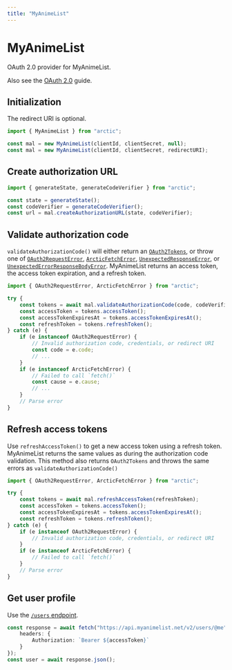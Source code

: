 ```yaml
---
title: "MyAnimeList"
---
```


# MyAnimeList

OAuth 2.0 provider for MyAnimeList.

Also see the [OAuth 2.0](/guides/oauth2) guide.

## Initialization

The redirect URI is optional.

```ts
import { MyAnimeList } from "arctic";

const mal = new MyAnimeList(clientId, clientSecret, null);
const mal = new MyAnimeList(clientId, clientSecret, redirectURI);
```

## Create authorization URL

```ts
import { generateState, generateCodeVerifier } from "arctic";

const state = generateState();
const codeVerifier = generateCodeVerifier();
const url = mal.createAuthorizationURL(state, codeVerifier);
```

## Validate authorization code

`validateAuthorizationCode()` will either return an [`OAuth2Tokens`](/reference/main/OAuth2Tokens), or throw one of [`OAuth2RequestError`](/reference/main/OAuth2RequestError), [`ArcticFetchError`](/reference/main/ArcticFetchError), [`UnexpectedResponseError`](/reference/main/UnexpectedResponseError), or [`UnexpectedErrorResponseBodyError`](/reference/main/UnexpectedErrorResponseBodyError). MyAnimeList returns an access token, the access token expiration, and a refresh token.

```ts
import { OAuth2RequestError, ArcticFetchError } from "arctic";

try {
	const tokens = await mal.validateAuthorizationCode(code, codeVerifier);
	const accessToken = tokens.accessToken();
	const accessTokenExpiresAt = tokens.accessTokenExpiresAt();
	const refreshToken = tokens.refreshToken();
} catch (e) {
	if (e instanceof OAuth2RequestError) {
		// Invalid authorization code, credentials, or redirect URI
		const code = e.code;
		// ...
	}
	if (e instanceof ArcticFetchError) {
		// Failed to call `fetch()`
		const cause = e.cause;
		// ...
	}
	// Parse error
}
```

## Refresh access tokens

Use `refreshAccessToken()` to get a new access token using a refresh token. MyAnimeList returns the same values as during the authorization code validation. This method also returns `OAuth2Tokens` and throws the same errors as `validateAuthorizationCode()`

```ts
import { OAuth2RequestError, ArcticFetchError } from "arctic";

try {
	const tokens = await mal.refreshAccessToken(refreshToken);
	const accessToken = tokens.accessToken();
	const accessTokenExpiresAt = tokens.accessTokenExpiresAt();
	const refreshToken = tokens.refreshToken();
} catch (e) {
	if (e instanceof OAuth2RequestError) {
		// Invalid authorization code, credentials, or redirect URI
	}
	if (e instanceof ArcticFetchError) {
		// Failed to call `fetch()`
	}
	// Parse error
}
```

## Get user profile

Use the [`/users` endpoint](https://myanimelist.net/apiconfig/references/api/v2#operation/users_user_id_get).

```ts
const response = await fetch("https://api.myanimelist.net/v2/users/@me", {
	headers: {
		Authorization: `Bearer ${accessToken}`
	}
});
const user = await response.json();
```

